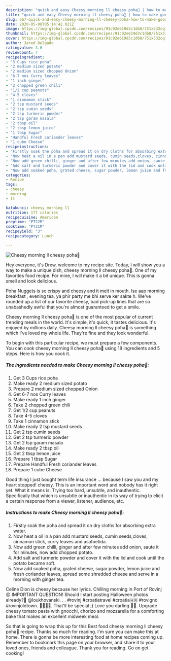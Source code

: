 ```yaml
---
description: "quick and easy Cheesy morning ll cheesy poha🥰 | how to make good Cheesy morning ll cheesy poha🥰"
title: "quick and easy Cheesy morning ll cheesy poha🥰 | how to make good Cheesy morning ll cheesy poha🥰"
slug: 667-quick-and-easy-cheesy-morning-ll-cheesy-poha-how-to-make-good-cheesy-morning-ll-cheesy-poha
date: 2020-05-08T05:14:42.021Z
image: https://img-global.cpcdn.com/recipes/91c92e619d3c1db8/751x532cq70/cheesy-morning-ll-cheesy-poha🥰-recipe-main-photo.jpg
thumbnail: https://img-global.cpcdn.com/recipes/91c92e619d3c1db8/751x532cq70/cheesy-morning-ll-cheesy-poha🥰-recipe-main-photo.jpg
cover: https://img-global.cpcdn.com/recipes/91c92e619d3c1db8/751x532cq70/cheesy-morning-ll-cheesy-poha🥰-recipe-main-photo.jpg
author: Jared Delgado
ratingvalue: 3.6
reviewcount: 7
recipeingredient:
- "3 Cups rice poha"
- "2 medium sized potato"
- "2 medium sized chopped Onion"
- "6-7 nos Curry leaves"
- "1 inch ginger"
- "2 chopped green chili"
- "1/2 cup peanuts"
- "4-5 cloves"
- "1 cinnamon stick"
- "2 tsp mustard seeds"
- "2 tsp cumin seeds"
- "2 tsp turmeric powder"
- "2 tsp garam masala"
- "2 tbsp oil"
- "2 tbsp lemon juice"
- "1 tbsp Sugar"
- "Handful Fresh coriander leaves"
- "1 cube Cheese"
recipeinstructions:
- "Firstly soak the poha and spread it on dry cloths for absorbing extra water."
- "Now heat a oil in a pan add mustard seeds, cumin seeds,cloves, cinnamon stick, curry leaves and asafoetida."
- "Now add green chilli, ginger and after few minutes add onion, saute it for minutes, now add chopped potato."
- "Add salt and turmeric powder and cover it with the lid and cook until the potato became soft."
- "Now add soaked poha, grated cheese, sugar powder, lemon juice and fresh coriander leaves, spread some shredded cheese and serve in a morning with ginger tea."
categories:
- Recipe
tags:
- cheesy
- morning
- ll

katakunci: cheesy morning ll 
nutrition: 177 calories
recipecuisine: American
preptime: "PT22M"
cooktime: "PT31M"
recipeyield: "3"
recipecategory: Lunch

---
```



![Cheesy morning ll cheesy poha🥰](https://img-global.cpcdn.com/recipes/91c92e619d3c1db8/751x532cq70/cheesy-morning-ll-cheesy-poha🥰-recipe-main-photo.jpg)

Hey everyone, it's Drew, welcome to my recipe site. Today, I will show you a way to make a unique dish, cheesy morning ll cheesy poha🥰. One of my favorites food recipe. For mine, I will make it a bit unique. This is gonna smell and look delicious.

Poha Nuggets is so crispy and cheesy and it melt in mouth. Ise aap morning breakfast , evening tea, ya phir party me bhi serve ker sakte h. We&#39;ve rounded up a list of our favorite cheesy, bad pick-up lines that are so unabashedly awful that you&#39;re almost guaranteed to get a smile.

Cheesy morning ll cheesy poha🥰 is one of the most popular of current trending meals in the world. It's simple, it's quick, it tastes delicious. It's enjoyed by millions daily. Cheesy morning ll cheesy poha🥰 is something which I've loved my whole life. They're fine and they look wonderful.


To begin with this particular recipe, we must prepare a few components. You can cook cheesy morning ll cheesy poha🥰 using 18 ingredients and 5 steps. Here is how you cook it.

<!--inarticleads1-->

##### The ingredients needed to make Cheesy morning ll cheesy poha🥰:

1. Get 3 Cups rice poha
1. Make ready 2 medium sized potato
1. Prepare 2 medium sized chopped Onion
1. Get 6-7 nos Curry leaves
1. Make ready 1 inch ginger
1. Take 2 chopped green chili
1. Get 1/2 cup peanuts
1. Take 4-5 cloves
1. Take 1 cinnamon stick
1. Make ready 2 tsp mustard seeds
1. Get 2 tsp cumin seeds
1. Get 2 tsp turmeric powder
1. Get 2 tsp garam masala
1. Make ready 2 tbsp oil
1. Get 2 tbsp lemon juice
1. Prepare 1 tbsp Sugar
1. Prepare Handful Fresh coriander leaves
1. Prepare 1 cube Cheese


Good thing I just bought term life insurance … because I saw you and my heart stopped! cheesy. This is an important word and nobody has it right yet. What it means is: Trying too hard, unsubtle, and inauthentic. Specifically that which is unsubtle or inauthentic in its way of trying to elicit a certain response from a viewer, listener, audience, etc. 

<!--inarticleads2-->

##### Instructions to make Cheesy morning ll cheesy poha🥰:

1. Firstly soak the poha and spread it on dry cloths for absorbing extra water.
1. Now heat a oil in a pan add mustard seeds, cumin seeds,cloves, cinnamon stick, curry leaves and asafoetida.
1. Now add green chilli, ginger and after few minutes add onion, saute it for minutes, now add chopped potato.
1. Add salt and turmeric powder and cover it with the lid and cook until the potato became soft.
1. Now add soaked poha, grated cheese, sugar powder, lemon juice and fresh coriander leaves, spread some shredded cheese and serve in a morning with ginger tea.


Celine Dion is cheesy because her lyrics. Chilling morning in Port of Rovinj 😍 IMPORTANT QUESTION! Should I start posting Halloween photos already?🎃 @loukhovanski. . . #rovinj #croatiatravel #croatia🇭🇷 #rovigno #rovinjoldtown. 🤪😍🥰😘. That&#39;ll be special ;) Love you darling 🥰🥰. Upgrade cheesy tomato pasta with gnocchi, chorizo and mozzarella for a comforting bake that makes an excellent midweek meal. 

So that is going to wrap this up for this Best food cheesy morning ll cheesy poha🥰 recipe. Thanks so much for reading. I'm sure you can make this at home. There is gonna be more interesting food at home recipes coming up. Remember to bookmark this page on your browser, and share it to your loved ones, friends and colleague. Thank you for reading. Go on get cooking!
